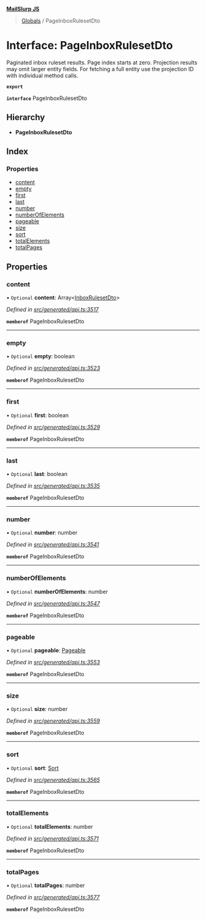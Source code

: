 **[MailSlurp JS](../README.md)**

> [Globals](../README.md) / PageInboxRulesetDto

# Interface: PageInboxRulesetDto

Paginated inbox ruleset results. Page index starts at zero. Projection results may omit larger entity fields. For fetching a full entity use the projection ID with individual method calls.

**`export`** 

**`interface`** PageInboxRulesetDto

## Hierarchy

* **PageInboxRulesetDto**

## Index

### Properties

* [content](pageinboxrulesetdto.md#content)
* [empty](pageinboxrulesetdto.md#empty)
* [first](pageinboxrulesetdto.md#first)
* [last](pageinboxrulesetdto.md#last)
* [number](pageinboxrulesetdto.md#number)
* [numberOfElements](pageinboxrulesetdto.md#numberofelements)
* [pageable](pageinboxrulesetdto.md#pageable)
* [size](pageinboxrulesetdto.md#size)
* [sort](pageinboxrulesetdto.md#sort)
* [totalElements](pageinboxrulesetdto.md#totalelements)
* [totalPages](pageinboxrulesetdto.md#totalpages)

## Properties

### content

• `Optional` **content**: Array\<[InboxRulesetDto](../modules/inboxrulesetdto.md)>

*Defined in [src/generated/api.ts:3517](https://github.com/mailslurp/mailslurp-client/blob/e4d4355/src/generated/api.ts#L3517)*

**`memberof`** PageInboxRulesetDto

___

### empty

• `Optional` **empty**: boolean

*Defined in [src/generated/api.ts:3523](https://github.com/mailslurp/mailslurp-client/blob/e4d4355/src/generated/api.ts#L3523)*

**`memberof`** PageInboxRulesetDto

___

### first

• `Optional` **first**: boolean

*Defined in [src/generated/api.ts:3529](https://github.com/mailslurp/mailslurp-client/blob/e4d4355/src/generated/api.ts#L3529)*

**`memberof`** PageInboxRulesetDto

___

### last

• `Optional` **last**: boolean

*Defined in [src/generated/api.ts:3535](https://github.com/mailslurp/mailslurp-client/blob/e4d4355/src/generated/api.ts#L3535)*

**`memberof`** PageInboxRulesetDto

___

### number

• `Optional` **number**: number

*Defined in [src/generated/api.ts:3541](https://github.com/mailslurp/mailslurp-client/blob/e4d4355/src/generated/api.ts#L3541)*

**`memberof`** PageInboxRulesetDto

___

### numberOfElements

• `Optional` **numberOfElements**: number

*Defined in [src/generated/api.ts:3547](https://github.com/mailslurp/mailslurp-client/blob/e4d4355/src/generated/api.ts#L3547)*

**`memberof`** PageInboxRulesetDto

___

### pageable

• `Optional` **pageable**: [Pageable](pageable.md)

*Defined in [src/generated/api.ts:3553](https://github.com/mailslurp/mailslurp-client/blob/e4d4355/src/generated/api.ts#L3553)*

**`memberof`** PageInboxRulesetDto

___

### size

• `Optional` **size**: number

*Defined in [src/generated/api.ts:3559](https://github.com/mailslurp/mailslurp-client/blob/e4d4355/src/generated/api.ts#L3559)*

**`memberof`** PageInboxRulesetDto

___

### sort

• `Optional` **sort**: [Sort](sort.md)

*Defined in [src/generated/api.ts:3565](https://github.com/mailslurp/mailslurp-client/blob/e4d4355/src/generated/api.ts#L3565)*

**`memberof`** PageInboxRulesetDto

___

### totalElements

• `Optional` **totalElements**: number

*Defined in [src/generated/api.ts:3571](https://github.com/mailslurp/mailslurp-client/blob/e4d4355/src/generated/api.ts#L3571)*

**`memberof`** PageInboxRulesetDto

___

### totalPages

• `Optional` **totalPages**: number

*Defined in [src/generated/api.ts:3577](https://github.com/mailslurp/mailslurp-client/blob/e4d4355/src/generated/api.ts#L3577)*

**`memberof`** PageInboxRulesetDto
